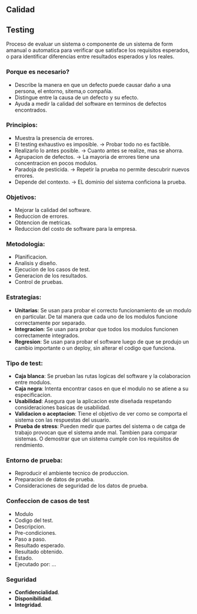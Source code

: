 ## Calidad


## Testing
Proceso de evaluar un sistema o componente de un sistema de form amanual o automatica para verificar que satisface los requisitos esperados, o para identificar diferencias entre resultados esperados y los reales.
### Porque es necesario?
- Describe la manera en que un defecto puede causar daño a  una persona, el entorno, sitema,o compañia.
- Distingue entre la causa de un defecto y su efecto.
- Ayuda a medir la calidad del software en terminos de defectos encontrados.

### Principios:
- Muestra la presencia de errores.
- El testing exhaustivo es imposible. -> Probar todo no es factible.
- Realizarlo lo antes posible. -> Cuanto antes se realize, mas se ahorra.
- Agrupacion de defectos. -> La mayoria de errores tiene una concentracion en pocos modulos.
- Paradoja de pesticida. -> Repetir la prueba no permite descubrir nuevos errores.
- Depende del contexto. -> EL dominio del sistema conficiona la prueba.

### Objetivos:
- Mejorar la calidad del software.
- Reduccion de errores.
- Obtencion de metricas.
- Reduccion del costo de software para la empresa.

### Metodologia:
- Planificacion.
- Analisis y diseño.
- Ejecucion de los casos de test.
- Generacion de los resultados.
- Control de pruebas.

### Estrategias:
- **Unitarias**: Se usan para probar el correcto funcionamiento de un modulo en particular. De tal manera que cada uno de los modulos funcione correctamente por separado.
- **Integracion**: Se usan para probar que todos los modulos funcionen correctamente integrados.
- **Regresion**: Se usan para probar el software luego de que se produjo un cambio importante o un deploy, sin alterar el codigo que funciona.

### Tipo de test:
- **Caja blanca**: Se prueban las rutas logicas del software y la colaboracion entre modulos.
- **Caja negra**: Intenta encontrar casos en que el modulo no se atiene a su especificacion.
- **Usabilidad**: Asegura que la aplicacion este diseñada respetando consideraciones basicas de usabilidad.
- **Validacion o aceptacion**: Tiene el objetivo de ver como se comporta el sistema con las respuestas del usuario.
- **Prueba de stress**: Pueden medir que partes del sistema o de catga de trabajo provocan que el sistema ande mal. Tambien para comparar sistemas. O demostrar que un sistema cumple con los requisitos de rendmiento.




### Entorno de prueba:
- Reproducir el ambiente tecnico de produccion.
- Preparacion de datos de prueba.
- Consideraciones de seguridad de los datos de prueba.

### Confeccion de casos de test
- Modulo
- Codigo del test.
- Descripcion.
- Pre-condiciones.
- Paso a paso.
- Resultado esperado.
- Resultado obtenido.
- Estado.
- Ejecutado por: ...

### Seguridad
- **Confidencialidad**.
- **Disponibilidad**.
- **Integridad**.




